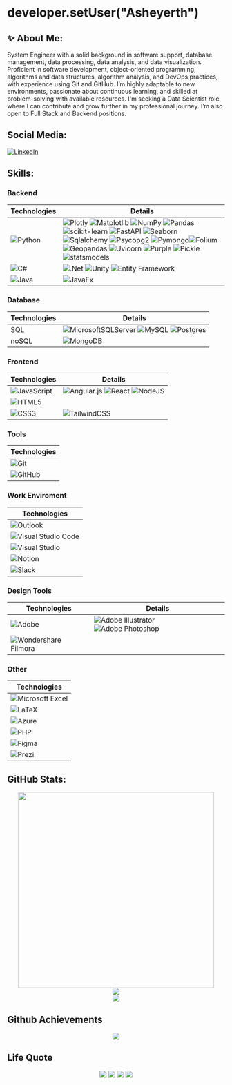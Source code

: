 # developer.setUser("Asheyerth")

## ✨ About Me:
System Engineer with a solid background in software support, database management, data processing, data analysis, and data visualization. Proficient in software development, object-oriented programming, algorithms and data structures, algorithm analysis, and DevOps practices, with experience using Git and GitHub.
I’m highly adaptable to new environments, passionate about continuous learning, and skilled at problem-solving with available resources. I'm seeking a Data Scientist role where I can contribute and grow further in my professional journey. I’m also open to Full Stack and Backend positions.

## Social Media:
[![LinkedIn](https://img.shields.io/badge/LinkedIn-%230077B5.svg?style=for-the-badge&logo=linkedin&logoColor=white)](https://www.linkedin.com/in/geraldine-patricia-walton-romero/)

## Skills:
### Backend
| Technologies | Details |
| ---- | ---- |
| ![Python](https://img.shields.io/badge/python-3670A0?style=for-the-badge&logo=python&logoColor=ffdd54) | ![Plotly](https://img.shields.io/badge/Plotly-%233F4F75.svg?style=for-the-badge&logo=plotly&logoColor=white) ![Matplotlib](https://img.shields.io/badge/Matplotlib-%23ffffff.svg?style=for-the-badge&logo=Matplotlib&logoColor=black) ![NumPy](https://img.shields.io/badge/numpy-%23013243.svg?style=for-the-badge&logo=numpy&logoColor=white) ![Pandas](https://img.shields.io/badge/pandas-%23150458.svg?style=for-the-badge&logo=pandas&logoColor=white) ![scikit-learn](https://img.shields.io/badge/scikit--learn-%23F7931E.svg?style=for-the-badge&logo=scikit-learn&logoColor=white) ![FastAPI](https://img.shields.io/badge/FastAPI-005571?style=for-the-badge&logo=fastapi) ![Seaborn](https://img.shields.io/badge/Seaborn-black?style=for-the-badge) ![Sqlalchemy](https://img.shields.io/badge/Sqlalchemy-grey?style=for-the-badge) ![Psycopg2](https://img.shields.io/badge/psycopg2-white?style=for-the-badge) ![Pymongo](https://img.shields.io/badge/pymongo-purple?style=for-the-badge)![Folium](https://img.shields.io/badge/folium-red?style=for-the-badge) ![Geopandas](https://img.shields.io/badge/geopandas-pink?style=for-the-badge) ![Uvicorn](https://img.shields.io/badge/uvicorn-white?style=for-the-badge) ![Purple](https://img.shields.io/badge/pydantic-purple?style=for-the-badge) ![Pickle](https://img.shields.io/badge/pickle-black?style=for-the-badge) ![statsmodels](https://img.shields.io/badge/statsmodels-blue?style=for-the-badge) |
| ![C#](https://img.shields.io/badge/c%23-%23239120.svg?style=for-the-badge&logo=c-sharp&logoColor=white) | ![.Net](https://img.shields.io/badge/.NET-5C2D91?style=for-the-badge&logo=.net&logoColor=white) ![Unity](https://img.shields.io/badge/unity-%23000000.svg?style=for-the-badge&logo=unity&logoColor=white) ![Entity Framework](https://img.shields.io/badge/Entity%20Framework-red?style=for-the-badge) |
| ![Java](https://img.shields.io/badge/java-%23ED8B00.svg?style=for-the-badge&logo=openjdk&logoColor=white) | ![JavaFx](https://img.shields.io/badge/javafx-%23FF0000.svg?style=for-the-badge&logo=javafx&logoColor=white?style=for-the-badge)  |

### Database
| Technologies | Details |
| ---- | ---- |
| SQL | ![MicrosoftSQLServer](https://img.shields.io/badge/Microsoft%20SQL%20Server-CC2927?style=for-the-badge&logo=microsoft%20sql%20server&logoColor=white) ![MySQL](https://img.shields.io/badge/mysql-4479A1.svg?style=for-the-badge&logo=mysql&logoColor=white) ![Postgres](https://img.shields.io/badge/postgres-%23316192.svg?style=for-the-badge&logo=postgresql&logoColor=white) |
| noSQL | ![MongoDB](https://img.shields.io/badge/MongoDB-%234ea94b.svg?style=for-the-badge&logo=mongodb&logoColor=white) |

### Frontend
| Technologies | Details |
| ---- | ---- |
| ![JavaScript](https://img.shields.io/badge/javascript-%23323330.svg?style=for-the-badge&logo=javascript&logoColor=%23F7DF1E) | ![Angular.js](https://img.shields.io/badge/angular.js-%23E23237.svg?style=for-the-badge&logo=angularjs&logoColor=white) ![React](https://img.shields.io/badge/react-%2320232a.svg?style=for-the-badge&logo=react&logoColor=%2361DAFB) ![NodeJS](https://img.shields.io/badge/node.js-6DA55F?style=for-the-badge&logo=node.js&logoColor=white) |
| ![HTML5](https://img.shields.io/badge/html5-%23E34F26.svg?style=for-the-badge&logo=html5&logoColor=white) |
| ![CSS3](https://img.shields.io/badge/css3-%231572B6.svg?style=for-the-badge&logo=css3&logoColor=white) | ![TailwindCSS](https://img.shields.io/badge/tailwindcss-%2338B2AC.svg?style=for-the-badge&logo=tailwind-css&logoColor=white) |

### Tools
| Technologies |
| ---- |
| ![Git](https://img.shields.io/badge/git-%23F05033.svg?style=for-the-badge&logo=git&logoColor=white) | 
| ![GitHub](https://img.shields.io/badge/github-%23121011.svg?style=for-the-badge&logo=github&logoColor=white) |

### Work Enviroment
| Technologies |
| ---- |
| ![Outlook](https://img.shields.io/badge/Microsoft_Outlook-0078D4?style=for-the-badge&logo=microsoft-outlook&logoColor=white) |
| ![Visual Studio Code](https://img.shields.io/badge/Visual%20Studio%20Code-0078d7.svg?style=for-the-badge&logo=visual-studio-code&logoColor=white) |
| ![Visual Studio](https://img.shields.io/badge/Visual%20Studio-5C2D91.svg?style=for-the-badge&logo=visual-studio&logoColor=white) |
| ![Notion](https://img.shields.io/badge/Notion-%23000000.svg?style=for-the-badge&logo=notion&logoColor=white) | 
| ![Slack](https://img.shields.io/badge/Slack-4A154B?style=for-the-badge&logo=slack&logoColor=white) |

### Design Tools
| Technologies | Details |
| ---- | ---- |
| ![Adobe](https://img.shields.io/badge/adobe-%23FF0000.svg?style=for-the-badge&logo=adobe&logoColor=white) | ![Adobe Illustrator](https://img.shields.io/badge/adobe%20illustrator-%23FF9A00.svg?style=for-the-badge&logo=adobe%20illustrator&logoColor=white) ![Adobe Photoshop](https://img.shields.io/badge/adobe%20photoshop-%2331A8FF.svg?style=for-the-badge&logo=adobe%20photoshop&logoColor=white) |
| ![Wondershare Filmora](https://img.shields.io/badge/Wondershare%20Filmora-blue?style=for-the-badge)|

### Other 
| Technologies | 
| ---- |
| ![Microsoft Excel](https://img.shields.io/badge/Microsoft_Excel-217346?style=for-the-badge&logo=microsoft-excel&logoColor=white) |
| ![LaTeX](https://img.shields.io/badge/latex-%23008080.svg?style=for-the-badge&logo=latex&logoColor=white) | 
| ![Azure](https://img.shields.io/badge/azure-%230072C6.svg?style=for-the-badge&logo=microsoftazure&logoColor=white) |
| ![PHP](https://img.shields.io/badge/php-%23777BB4.svg?style=for-the-badge&logo=php&logoColor=white) |
| ![Figma](https://img.shields.io/badge/figma-%23F24E1E.svg?style=for-the-badge&logo=figma&logoColor=white) |
| ![Prezi](https://img.shields.io/badge/Prezi-%23000000.svg?style=for-the-badge&logo=Prezi&logoColor=white) |


## GitHub Stats:
<p align="center">
    <img style="width:454px" src="https://github-readme-stats.vercel.app/api/top-langs/?username=Asheyerth&theme=dracula&hide_border=false&include_all_commits=true&count_private=true&layout=compact&langs_count=8"><br>
    <img src="https://github-readme-streak-stats.herokuapp.com/?user=Asheyerth&theme=dracula&hide_border=false"><br>
    <img src="https://github-readme-stats.vercel.app/api?username=Asheyerth&theme=dracula&hide_border=false&include_all_commits=true&count_private=true"><br>
</p>

## Github Achievements
<p align="center">
  <a>
    <img src="https://github-profile-trophy.vercel.app/?username=Asheyerth&theme=dracula&no-frame=true&no-bg=false&margin-w=4&margin-h=4&row=1&column=4">
  </a>
</p>

## Life Quote 
<p align="center">
  <a>
    <img src="https://quotes-github-readme.vercel.app/api?type=horizontal&theme=tokyonight&author=@Asheyerth_SpringVersion&quote=El%20mar%20muerto%20queda%20dulce%20ante%20la%20sal%20que%20llevo%20encima." />
  </a>
    <a>
    <img src="https://quotes-github-readme.vercel.app/api?type=horizontal&theme=tokyonight&author=@Asheyerth_SummerVersion&quote=No%20hay%20nada%20que%20resolver%20porque%20no%20hubo%20un%20conflicto%20en%20si,%20el%20conflicto%20estaba%20dentro%20de%20mí." />
  </a>
    <a>
    <img src="https://quotes-github-readme.vercel.app/api?type=horizontal&theme=tokyonight&author=@Asheyerth_RedAutumnVersion&quote=En%20el%20juego%20de%20poker%20que%20es%20la%20vida,%20solo%20puedes%20saber%20jugar%20tus%20cartas." />
  </a>
    <a>
    <img src="https://quotes-github-readme.vercel.app/api?type=horizontal&theme=tokyonight&author=@Asheyerth_WinterVersion&quote=Pensar%20me%20cansa." />
  </a>
</p>










